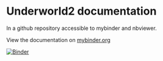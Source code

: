 # Underworld2 documentation 

In a github repository accessible to mybinder and nbviewer.

View the documentation on [mybinder.org](https://mybinder.org/v2/gh/underworldcode/underworld2-documentation/master)

[![Binder](https://mybinder.org/badge.svg)](https://mybinder.org/v2/gh/underworldcode/underworld2-documentation/master)
